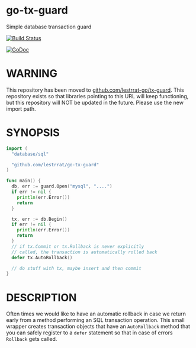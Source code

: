 # go-tx-guard

Simple database transaction guard

[![Build Status](https://travis-ci.org/lestrrat/go-tx-guard.png?branch=master)](https://travis-ci.org/lestrrat/go-tx-guard)

[![GoDoc](https://godoc.org/github.com/lestrrat/go-tx-guard?status.svg)](https://godoc.org/github.com/lestrrat/go-tx-guard)


# WARNING

This repository has been moved to [github.com/lestrrat-go/tx-guard](https://github.com/lestrrat-go/tx-guard). This repository exists so that libraries pointing to this URL will keep functioning, but this repository will NOT be updated in the future. Please use the new import path.

# SYNOPSIS

```go
import (
  "database/sql"

  "github.com/lestrrat/go-tx-guard"
)

func main() {
  db, err := guard.Open("mysql", "....")
  if err != nil {
    println(err.Error())
    return
  }

  tx, err := db.Begin()
  if err != nil {
    println(err.Error())
    return
  }
  // if tx.Commit or tx.Rollback is never explicitly
  // called, the transaction is automatically rolled back
  defer tx.AutoRollback()

  // do stuff with tx, maybe insert and then commit
}
```

# DESCRIPTION

Often times we would like to have an automatic rollback in case we return
early from a method performing an SQL transaction operation. This small
wrapper creates transaction objects that have an `AutoRollback` method that
you can safely register to a `defer` statement so that in case of errors
`Rollback` gets called.
